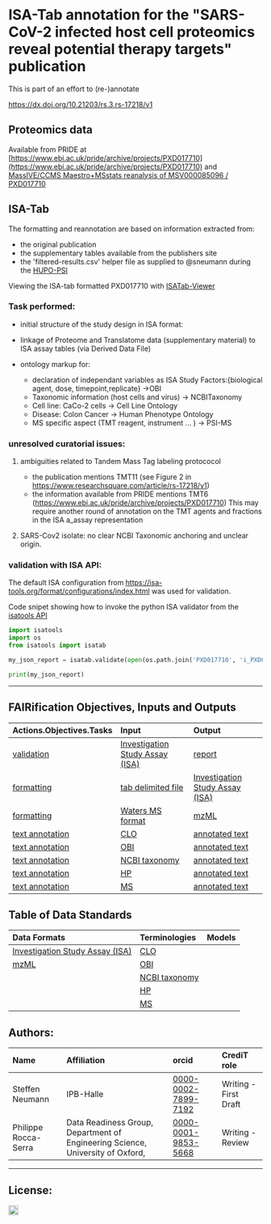 # ISA-Tab annotation for the  "SARS-CoV-2 infected host cell proteomics reveal potential therapy targets" publication

This is part of an effort to (re-)annotate

https://dx.doi.org/10.21203/rs.3.rs-17218/v1

## Proteomics data

Available from PRIDE at [https://www.ebi.ac.uk/pride/archive/projects/PXD017710](https://www.ebi.ac.uk/pride/archive/projects/PXD017710)
and [MassIVE/CCMS Maestro+MSstats reanalysis of MSV000085096 / PXD017710](https://massive.ucsd.edu/ProteoSAFe/result.jsp?task=334df9b4f1af4501bca0a2aa63278a7d&view=display_metadata_results&file=f.RMSV000000308%2F2020-03-22_nuno_334df9b4%2Fmetadata%2FMSV000085096_SARS-CoV-2_proteome_translatome.csv#%7B%22table_sort_history%22%3A%22_dyn_%23Condition_asc%22%7D)

## ISA-Tab


The formatting and reannotation are based on information extracted from:
- the original publication
- the supplementary tables available from the publishers site
- the 'filtered-results.csv' helper file as supplied to @sneumann during the [HUPO-PSI](http://www.psidev.info/hupo-psi-meeting-2020)


Viewing the ISA-tab formatted PXD017710 with [ISATab-Viewer](http://sneumann.github.io/ISATab-Viewer/isaviewer-demo.html)



### Task performed:

* initial structure of the study design in ISA format:

* linkage of Proteome and Translatome data (supplementary material) to ISA assay tables (via Derived Data File)

* ontology markup for:
	* declaration of independant variables as ISA Study Factors:{biological agent, dose, timepoint,replicate} ->OBI
	* Taxonomic information (host cells and virus) -> NCBITaxonomy
	* Cell line: CaCo-2 cells -> Cell Line Ontology
	* Disease: Colon Cancer -> Human Phenotype Ontology
	* MS specific aspect (TMT reagent, instrument ... ) -> PSI-MS


### unresolved curatorial issues:
 1. ambiguities related to Tandem Mass Tag labeling protococol
    - the publication mentions TMT11 (see Figure 2 in https://www.researchsquare.com/article/rs-17218/v1)
    - the information available from PRIDE mentions TMT6 (https://www.ebi.ac.uk/pride/archive/projects/PXD017710)
    This may require another round of annotation on the TMT agents and fractions in the ISA a_assay representation


 2. SARS-Cov2 isolate: no clear NCBI Taxonomic anchoring and unclear origin.
 
### validation with ISA API:

The default ISA configuration from https://isa-tools.org/format/configurations/index.html was used for validation.

Code snipet showing how to invoke the python ISA validator from the [isatools API](https://pypi.org/project/isatools/)


``` python
import isatools
import os
from isatools import isatab

my_json_report = isatab.validate(open(os.path.join('PXD017710', 'i_PXD017710.txt')))

print(my_json_report)

```


----

## FAIRification Objectives, Inputs and Outputs

| Actions.Objectives.Tasks  | Input | Output  |
| :------------- | :------------- | :------------- |
| [validation](http://edamontology.org/operation_2428)  | [Investigation Study Assay (ISA)](https://fairsharing.org/FAIRsharing.53gp75)  | [report](http://edamontology.org/data_2048)  |
| [formatting](http://edamontology.org/operation_0335)  | [tab delimited file]() |[Investigation Study Assay (ISA)](https://fairsharing.org/FAIRsharing.53gp75)|
| [formatting](http://edamontology.org/operation_3438)  | [Waters MS format]()  | [mzML](https://fairsharing.org/FAIRsharing.26dmba)  |
| [text annotation](http://edamontology.org/operation_3778)  | [CLO](https://fairsharing.org/FAIRsharing.4dvtcz)  | [annotated text](http://edamontology.org/data_3779)  |
| [text annotation](http://edamontology.org/operation_3778)  | [OBI](https://fairsharing.org/FAIRsharing.284e1z)  | [annotated text](http://edamontology.org/data_3779)  |
| [text annotation](http://edamontology.org/operation_3778)  | [NCBI taxonomy](https://fairsharing.org/FAIRsharing.fj07xj)  | [annotated text](http://edamontology.org/data_3779)  |
| [text annotation](http://edamontology.org/operation_3778)  | [HP](https://fairsharing.org/FAIRsharing.kbtt7f)  | [annotated text](http://edamontology.org/data_3779)  |
| [text annotation](http://edamontology.org/operation_3778)  | [MS](https://fairsharing.org/FAIRsharing.sxh2dp)  | [annotated text](http://edamontology.org/data_3779)  |


## Table of Data Standards

| Data Formats  | Terminologies | Models  |
| :------------- | :------------- | :------------- |
| [Investigation Study Assay (ISA)](https://fairsharing.org/FAIRsharing.53gp75)   | [CLO](https://fairsharing.org/FAIRsharing.4dvtcz) |   |
| [mzML](https://fairsharing.org/FAIRsharing.26dmba)  | [OBI](https://fairsharing.org/FAIRsharing.284e1z)  |   |
| | [NCBI taxonomy](https://fairsharing.org/FAIRsharing.fj07xj) |  |
| | [HP](https://fairsharing.org/FAIRsharing.kbtt7f)  |   |
| | [MS](https://fairsharing.org/FAIRsharing.sxh2dp)  |   |



## Authors:

| Name | Affiliation  | orcid | CrediT role  |
| :------------- | :------------- | :------------- |:------------- |
| Steffen Neumann |  IPB-Halle | [0000-0002-7899-7192](https://orcid.org/orcid.org/0000-0002-7899-7192)|  Writing - First Draft|
| Philippe Rocca-Serra | Data Readiness Group, Department of Engineering Science, University of Oxford, | [0000-0001-9853-5668](https://orcid.org/orcid.org/0000-0001-9853-5668) | Writing - Review|

___


## License:

<a href="https://creativecommons.org/licenses/by/4.0/"><img src="https://mirrors.creativecommons.org/presskit/buttons/80x15/png/by-sa.png" height="20"/></a>
